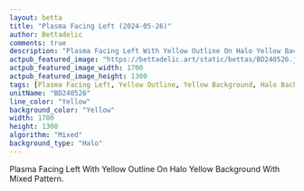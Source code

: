 ```yaml
---
layout: betta
title: "Plasma Facing Left (2024-05-26)"
author: Bettadelic
comments: true
description: "Plasma Facing Left With Yellow Outline On Halo Yellow Background With Mixed Pattern."
actpub_featured_image: "https://bettadelic.art/static/bettas/BD240526.jpg"
actpub_featured_image_width: 1700
actpub_featured_image_height: 1300
tags: [Plasma Facing Left, Yellow Outline, Yellow Background, Halo Background Pattern, Mixed Pattern, May 2024]
unitName: "BD240526"
line_color: "Yellow"
background_color: "Yellow"
width: 1700
height: 1300
algorithm: "Mixed"
background_type: "Halo"
---
```


Plasma Facing Left With Yellow Outline On Halo Yellow Background With Mixed Pattern.
